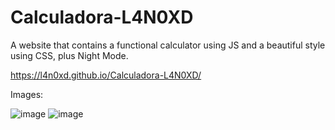 # Calculadora-L4N0XD
A website that contains a functional calculator using JS and a beautiful style using CSS, plus Night Mode.

https://l4n0xd.github.io/Calculadora-L4N0XD/

Images:

![image](https://user-images.githubusercontent.com/81115692/219485712-b7820aef-41dd-4ea6-9738-bff78874bc18.png)
![image](https://user-images.githubusercontent.com/81115692/219485761-136e35e6-942e-4a3e-bdec-87b6a10ddd17.png)


